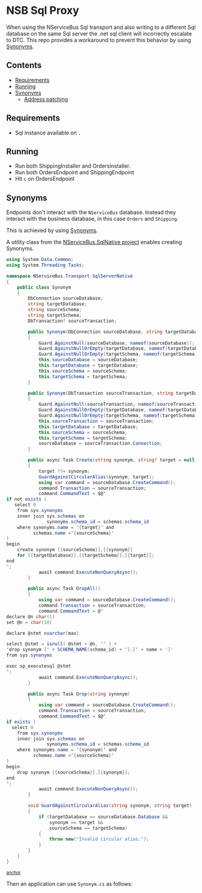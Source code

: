 # NSB Sql Proxy

When using the NServiceBus Sql transport and also writing to a different Sql database on the same Sql server the .net sql client will incorrectly escalate to DTC. This repo provides a workaround to prevent this behavior by using [Synonyms](https://docs.microsoft.com/en-us/sql/relational-databases/synonyms/synonyms-database-engine).

<!-- toc -->
## Contents

  * [Requirements](#requirements)
  * [Running](#running)
  * [Synonyms](#synonyms)
    * [Address patching](#address-patching)<!-- endToc -->



## Requirements

 * Sql instance available on `.`


## Running

 * Run both ShippingInstaller and OrdersInstaller.
 * Run both OrdersEndpoint and ShippingEndpoint
 * Hit `c` on OrdersEndpoint


## Synonyms

Endpoints don't interact with the `NServiceBus` database. Instead they interact with the business database, in this case `Orders` and `Shipping`.

This is achieved by using [Synonyms](https://docs.microsoft.com/en-us/sql/relational-databases/synonyms/synonyms-database-engine).

A utility class from the [NServiceBus.SqlNative project](https://github.com/NServiceBusExtensions/NServiceBus.SqlNative) enables creating Synonyms.

<!-- snippet: https://raw.githubusercontent.com/NServiceBusExtensions/NServiceBus.SqlNative/master/src/SqlServer.Native/Synonym.cs -->
<a id='snippet-https://raw.githubusercontent.com/NServiceBusExtensions/NServiceBus.SqlNative/master/src/SqlServer.Native/Synonym.cs'></a>
```cs
using System.Data.Common;
using System.Threading.Tasks;

namespace NServiceBus.Transport.SqlServerNative
{
    public class Synonym
    {
        DbConnection sourceDatabase;
        string targetDatabase;
        string sourceSchema;
        string targetSchema;
        DbTransaction? sourceTransaction;

        public Synonym(DbConnection sourceDatabase, string targetDatabase, string sourceSchema = "dbo", string targetSchema = "dbo")
        {
            Guard.AgainstNull(sourceDatabase, nameof(sourceDatabase));
            Guard.AgainstNullOrEmpty(targetDatabase, nameof(targetDatabase));
            Guard.AgainstNullOrEmpty(targetSchema, nameof(targetSchema));
            this.sourceDatabase = sourceDatabase;
            this.targetDatabase = targetDatabase;
            this.sourceSchema = sourceSchema;
            this.targetSchema = targetSchema;
        }

        public Synonym(DbTransaction sourceTransaction, string targetDatabase, string sourceSchema = "dbo", string targetSchema = "dbo")
        {
            Guard.AgainstNull(sourceTransaction, nameof(sourceTransaction));
            Guard.AgainstNullOrEmpty(targetDatabase, nameof(targetDatabase));
            Guard.AgainstNullOrEmpty(targetSchema, nameof(targetSchema));
            this.sourceTransaction = sourceTransaction;
            this.targetDatabase = targetDatabase;
            this.sourceSchema = sourceSchema;
            this.targetSchema = targetSchema;
            sourceDatabase = sourceTransaction.Connection;
        }

        public async Task Create(string synonym, string? target = null)
        {
            target ??= synonym;
            GuardAgainstCircularAlias(synonym, target);
            using var command = sourceDatabase.CreateCommand();
            command.Transaction = sourceTransaction;
            command.CommandText = $@"
if not exists (
   select 0
    from sys.synonyms
    inner join sys.schemas on
               synonyms.schema_id = schemas.schema_id
    where synonyms.name = '{target}' and
          schemas.name ='{sourceSchema}'
)
begin
    create synonym [{sourceSchema}].[{synonym}]
    for [{targetDatabase}].[{targetSchema}].[{target}];
end
";
            await command.ExecuteNonQueryAsync();
        }

        public async Task DropAll()
        {
            using var command = sourceDatabase.CreateCommand();
            command.Transaction = sourceTransaction;
            command.CommandText = @"
declare @n char(1)
set @n = char(10)

declare @stmt nvarchar(max)

select @stmt = isnull( @stmt + @n, '' ) +
'drop synonym [' + SCHEMA_NAME(schema_id) + '].[' + name + ']'
from sys.synonyms

exec sp_executesql @stmt
";
            await command.ExecuteNonQueryAsync();
        }

        public async Task Drop(string synonym)
        {
            using var command = sourceDatabase.CreateCommand();
            command.Transaction = sourceTransaction;
            command.CommandText = $@"
if exists (
  select 0
    from sys.synonyms
    inner join sys.schemas on
               synonyms.schema_id = schemas.schema_id
    where synonyms.name = '{synonym}' and
          schemas.name ='{sourceSchema}'
)
begin
    drop synonym [{sourceSchema}].[{synonym}];
end
";
            await command.ExecuteNonQueryAsync();
        }

        void GuardAgainstCircularAlias(string synonym, string target)
        {
            if (targetDatabase == sourceDatabase.Database &&
                synonym == target &&
                sourceSchema == targetSchema)
            {
                throw new("Invalid circular alias.");
            }
        }
    }
}
```
<sup><a href='#snippet-https://raw.githubusercontent.com/NServiceBusExtensions/NServiceBus.SqlNative/master/src/SqlServer.Native/Synonym.cs' title='Start of snippet'>anchor</a></sup>
<!-- endSnippet -->

Then an application can use `Synonym.cs` as follows:

